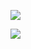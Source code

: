 ![](C:\projectGit\w703001848.github.io\UE5\img\1726151055484.png)

![](C:\projectGit\w703001848.github.io\UE5\img\1726151088670.png)